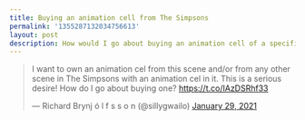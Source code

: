 ```yaml
---
title: Buying an animation cell from The Simpsons
permalink: '1355287132034756613'
layout: post
description: How would I go about buying an animation cell of a specific scene  from The Simpsons?
---
```


<blockquote class="twitter-tweet"><p lang="en" dir="ltr">I want to own an animation cel from this scene and/or from any other scene in The Simpsons with an animation cel in it. This is a serious desire! How do I go about buying one? <a href="https://t.co/IAzDSRhf33">https://t.co/IAzDSRhf33</a></p>&mdash; Richard Brynj ó l f s s o n (@sillygwailo) <a href="https://twitter.com/sillygwailo/status/1355287132034756613?ref_src=twsrc%5Etfw">January 29, 2021</a></blockquote> <script async src="https://platform.twitter.com/widgets.js" charset="utf-8"></script>